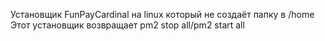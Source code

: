 Установщик FunPayCardinal на linux который не создаёт папку в /home
Этот установщик возвращает pm2 stop all/pm2 start all
